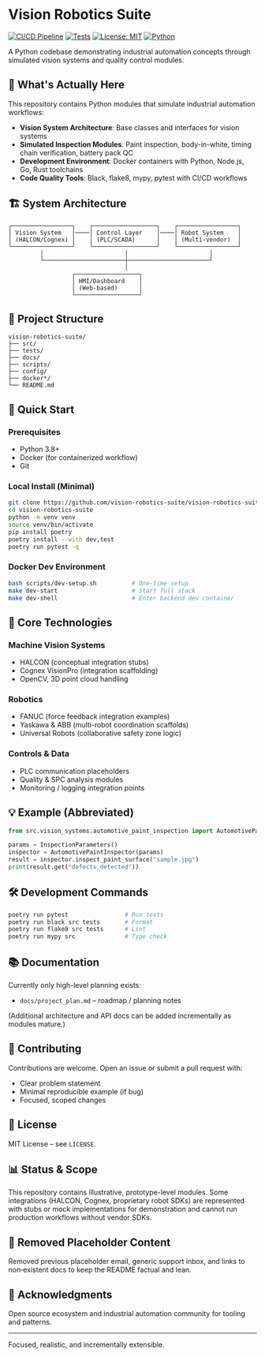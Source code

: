 # Vision Robotics Suite

[![CI/CD Pipeline](https://github.com/vision-robotics-suite/vision-robotics-suite/actions/workflows/ci-cd.yml/badge.svg)](https://github.com/vision-robotics-suite/vision-robotics-suite/actions/workflows/ci-cd.yml)
[![Tests](https://github.com/vision-robotics-suite/vision-robotics-suite/actions/workflows/test.yml/badge.svg)](https://github.com/vision-robotics-suite/vision-robotics-suite/actions/workflows/test.yml)
[![License: MIT](https://img.shields.io/badge/License-MIT-yellow.svg)](https://opensource.org/licenses/MIT)
[![Python](https://img.shields.io/badge/python-3.8+-blue.svg)](https://www.python.org/downloads/)

A Python codebase demonstrating industrial automation concepts through simulated vision systems and quality control modules.

## 🎯 What's Actually Here

This repository contains Python modules that simulate industrial automation workflows:

- **Vision System Architecture**: Base classes and interfaces for vision systems
- **Simulated Inspection Modules**: Paint inspection, body-in-white, timing chain verification, battery pack QC
- **Development Environment**: Docker containers with Python, Node.js, Go, Rust toolchains
- **Code Quality Tools**: Black, flake8, mypy, pytest with CI/CD workflows

## 🏗️ System Architecture

```text
┌─────────────────┐    ┌──────────────────┐    ┌─────────────────┐
│ Vision System   │────│ Control Layer    │────│ Robot System    │
│ (HALCON/Cognex) │    │ (PLC/SCADA)      │    │ (Multi-vendor)  │
└─────────────────┘    └──────────────────┘    └─────────────────┘
         │                       │                       │
         └───────────────────────┼───────────────────────┘
                                 │
                  ┌──────────────────┐
                  │ HMI/Dashboard    │
                  │ (Web-based)      │
                  └──────────────────┘
```

## 📁 Project Structure

```text
vision-robotics-suite/
├── src/
├── tests/
├── docs/
├── scripts/
├── config/
├── docker*/
└── README.md
```

## 🚀 Quick Start

### Prerequisites

- Python 3.8+
- Docker (for containerized workflow)
- Git

### Local Install (Minimal)

```bash
git clone https://github.com/vision-robotics-suite/vision-robotics-suite.git
cd vision-robotics-suite
python -m venv venv
source venv/bin/activate
pip install poetry
poetry install --with dev,test
poetry run pytest -q
```

### Docker Dev Environment

```bash
bash scripts/dev-setup.sh          # One-time setup
make dev-start                     # Start full stack
make dev-shell                     # Enter backend dev container
```

## 🔧 Core Technologies

### Machine Vision Systems

- HALCON (conceptual integration stubs)
- Cognex VisionPro (integration scaffolding)
- OpenCV, 3D point cloud handling

### Robotics

- FANUC (force feedback integration examples)
- Yaskawa & ABB (multi-robot coordination scaffolds)
- Universal Robots (collaborative safety zone logic)

### Controls & Data

- PLC communication placeholders
- Quality & SPC analysis modules
- Monitoring / logging integration points

## 💡 Example (Abbreviated)

```python
from src.vision_systems.automotive_paint_inspection import AutomotivePaintInspector, InspectionParameters

params = InspectionParameters()
inspector = AutomotivePaintInspector(params)
result = inspector.inspect_paint_surface("sample.jpg")
print(result.get("defects_detected"))
```

## 🛠️ Development Commands

```bash
poetry run pytest                # Run tests
poetry run black src tests       # Format
poetry run flake8 src tests      # Lint
poetry run mypy src              # Type check
```

## 📚 Documentation

Currently only high-level planning exists:

- `docs/project_plan.md` – roadmap / planning notes

(Additional architecture and API docs can be added incrementally as modules mature.)

## 🤝 Contributing

Contributions are welcome. Open an issue or submit a pull request with:

- Clear problem statement
- Minimal reproducible example (if bug)
- Focused, scoped changes

## 📄 License

MIT License – see `LICENSE`.

## 📊 Status & Scope

This repository contains illustrative, prototype-level modules. Some integrations (HALCON, Cognex, proprietary robot SDKs) are represented with stubs or mock implementations for demonstration and cannot run production workflows without vendor SDKs.

## 🧩 Removed Placeholder Content

Removed previous placeholder email, generic support inbox, and links to non‑existent docs to keep the README factual and lean.

## 🙏 Acknowledgments

Open source ecosystem and industrial automation community for tooling and patterns.

---

Focused, realistic, and incrementally extensible.
